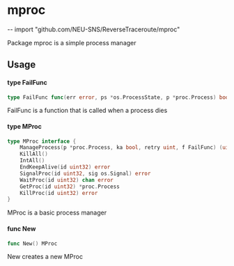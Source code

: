 # mproc
--
    import "github.com/NEU-SNS/ReverseTraceroute/mproc"

Package mproc is a simple process manager

## Usage

#### type FailFunc

```go
type FailFunc func(err error, ps *os.ProcessState, p *proc.Process) bool
```

FailFunc is a function that is called when a process dies

#### type MProc

```go
type MProc interface {
	ManageProcess(p *proc.Process, ka bool, retry uint, f FailFunc) (uint32, error)
	KillAll()
	IntAll()
	EndKeepAlive(id uint32) error
	SignalProc(id uint32, sig os.Signal) error
	WaitProc(id uint32) chan error
	GetProc(id uint32) *proc.Process
	KillProc(id uint32) error
}
```

MProc is a basic process manager

#### func  New

```go
func New() MProc
```
New creates a new MProc
